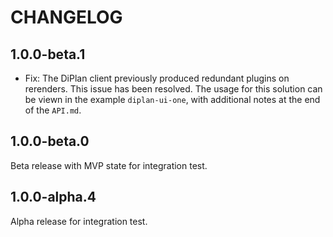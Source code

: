 # CHANGELOG

## 1.0.0-beta.1

- Fix: The DiPlan client previously produced redundant plugins on rerenders. This issue has been resolved. The usage for this solution can be viewn in the example `diplan-ui-one`, with additional notes at the end of the `API.md`.

## 1.0.0-beta.0

Beta release with MVP state for integration test.

## 1.0.0-alpha.4

Alpha release for integration test.
